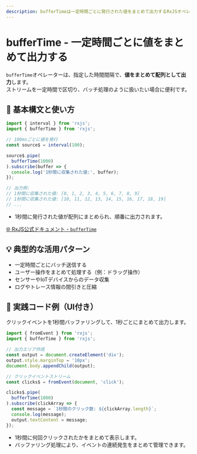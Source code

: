 ```yaml
---
description: bufferTimeは一定時間ごとに発行された値をまとめて出力するRxJSオペレーターで、時間単位でのバッチ処理や集約に適しています。
---
```


# bufferTime - 一定時間ごとに値をまとめて出力する

`bufferTime`オペレーターは、指定した時間間隔で、**値をまとめて配列として出力**します。  
ストリームを一定時間で区切り、バッチ処理のように扱いたい場合に便利です。

## 🔰 基本構文と使い方

```ts
import { interval } from 'rxjs';
import { bufferTime } from 'rxjs';

// 100msごとに値を発行
const source$ = interval(100);

source$.pipe(
  bufferTime(1000)
).subscribe(buffer => {
  console.log('1秒間に収集された値:', buffer);
});

// 出力例:
// 1秒間に収集された値: [0, 1, 2, 3, 4, 5, 6, 7, 8, 9]
// 1秒間に収集された値: [10, 11, 12, 13, 14, 15, 16, 17, 18, 19]
// ...
```

- 1秒間に発行された値が配列にまとめられ、順番に出力されます。

[🌐 RxJS公式ドキュメント - `bufferTime`](https://rxjs.dev/api/operators/bufferTime)

## 💡 典型的な活用パターン

- 一定時間ごとにバッチ送信する
- ユーザー操作をまとめて処理する（例：ドラッグ操作）
- センサーやIoTデバイスからのデータ収集
- ログやトレース情報の間引きと圧縮

## 🧠 実践コード例（UI付き）

クリックイベントを1秒間バッファリングして、1秒ごとにまとめて出力します。

```ts
import { fromEvent } from 'rxjs';
import { bufferTime } from 'rxjs';

// 出力エリア作成
const output = document.createElement('div');
output.style.marginTop = '10px';
document.body.appendChild(output);

// クリックイベントストリーム
const clicks$ = fromEvent(document, 'click');

clicks$.pipe(
  bufferTime(1000)
).subscribe(clickArray => {
  const message = `1秒間のクリック数: ${clickArray.length}`;
  console.log(message);
  output.textContent = message;
});
```

- 1秒間に何回クリックされたかをまとめて表示します。
- バッファリング処理により、イベントの連続発生をまとめて管理できます。
